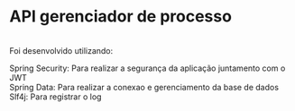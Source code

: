 <h1>API gerenciador de processo</h1>
<br>
Foi desenvolvido utilizando:<br>

Spring Security: Para realizar a segurança da aplicação juntamento com o JWT <br>
Spring Data: Para realizar a conexao e gerenciamento da base de dados <br>
Slf4j: Para registrar o log
